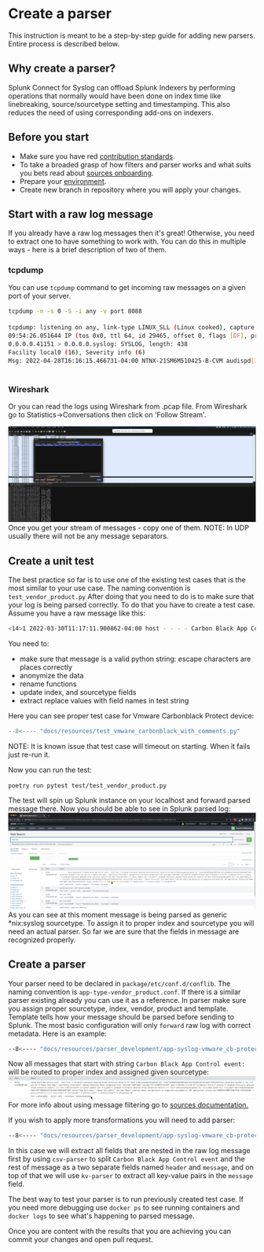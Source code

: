 
# Create a parser
This instruction is meant to be a step-by-step guide for adding new parsers. Entire process is described below.
## Why create a parser?
Splunk Connect for Syslog can offload Splunk Indexers by performing operations that normally would have been done on index time like 
linebreaking, source/sourcetype setting and timestamping. This also reduces the need of using corresponding add-ons on indexers.


## Before you start
* Make sure you have red [contribution standards](../CONTRIBUTING.md).
* To take a broaded grasp of how filters and parser works and what suits you bets read about [sources onboarding](../sources/index.md).
* Prepare your [environment](../developing/index.md).
* Create new branch in repository where you will apply your changes.


## Start with a raw log message
If you already have a raw log messages then it's great! Otherwise, you need to extract one to have something to work with.
You can do this in multiple ways - here is a brief description of two of them.
### tcpdump
You can use `tcpdump` command to get incoming raw messages on a given port of your server.

``` bash 
tcpdump -n -s 0 -S -i any -v port 8088

tcpdump: listening on any, link-type LINUX_SLL (Linux cooked), capture size 262144 bytes
09:54:26.051644 IP (tos 0x0, ttl 64, id 29465, offset 0, flags [DF], proto UDP (17), length 466)
0.0.0.0.41151 > 0.0.0.0.syslog: SYSLOG, length: 438
Facility local0 (16), Severity info (6)
Msg: 2022-04-28T16:16:15.466731-04:00 NTNX-21SM6M510425-B-CVM audispd[32075]: node=ntnx-21sm6m510425-b-cvm type=SYSCALL msg=audit(1651176975.464:2828209): arch=c000003e syscall=2 success=yes exit=6 a0=7f2955ac932e a1=2 a2=3e8 a3=3 items=1 ppid=29680 pid=4684 auid=1000 uid=0 gid=0 euid=0 suid=0 fsuid=0 egid=0 sgid=0 fsgid=0 tty=(none) ses=964698 comm=“sshd” exe=“/usr/sbin/sshd” subj=system_u:system_r:sshd_t:s0-s0:c0.c1023 key=“logins”\0x0a
	
```

### Wireshark
Or you can read the logs using Wireshark from .pcap file.
From Wireshark go to Statistics->Conversations then click on 'Follow Stream'.

![ws_conversation](../resources/images/ws_conv.png)
Once you get your stream of messages - copy one of them.
NOTE: In UDP usually there will not be any message separators.


## Create a unit test
The best practice so far is to use one of the existing test cases that is the most similar to your use case.
The naming convention is `test_vendor_product.py`
After doing that you need to do is to make sure that your log is being parsed correctly. 
To do that you have to create a test case.
Assume you have a raw message like this:
```bash 
<14>1 2022-03-30T11:17:11.900862-04:00 host - - - - Carbon Black App Control event:  text="File 'c:\program files\azure advanced threat protection sensor\0.0.0.0\winpcap\x86\packet.dll' [c4e671bf409076a6bf0897e8a11e6f1366d4b21bf742c5e5e116059c9b571363] would have blocked if the rule was not in Report Only mode." type="Policy Enforcement" subtype="Execution block (unapproved file)" hostname="CORP\USER" username="NT AUTHORITY\SYSTEM" date="3/30/2022 3:16:40 PM" ip_address="0.0.0.0" process="c:\program files\azure advanced threat protection sensor\0.0.0.0\microsoft.tri.sensor.updater.exe" file_path="c:\program files\azure advanced threat protection sensor\0.0.0.0\winpcap\x86\packet.dll" file_name="packet.dll" file_hash="c4e671bf409076a6bf0897e8a11e6f1366d4b21bf742c5e5e116059c9b571363" policy="High Enforcement - Domain Controllers" rule_name="Report read-only memory map operations on unapproved executables by .NET applications" process_key="00000433-0000-23d8-01d8-44491b26f203" server_version="0.0.0.0" file_trust="-2" file_threat="-2" process_trust="-2" process_threat="-2" prevalence="50"
```
You need to:
* make sure that message is a valid python string: escape characters are places correctly
* anonymize the data
* rename functions
* update index, and sourcetype fields
* extract replace values with field names in test string

Here you can see proper test case for Vmware Carbonblack Protect device:
```python
--8<---- "docs/resources/test_vmware_carbonblack_with_comments.py"
```
NOTE: It is known issue that test case will timeout on starting. When it fails just re-run it.

Now you can run the test:

`poetry run pytest test/test_vendor_product.py`

The test will spin up Splunk instance on your localhost and forward parsed message there.
Now you should be able to see in Splunk parsed log:
![parsed_log](../resources/images/parser_dev_splunk_first_run.png)
As you can see at this moment message is being parsed as generic *nix:syslog sourcetype.
To assign it to proper index and sourcetype you will need an actual parser. So far we are sure that the fields in message 
are recognized properly.
## Create a parser
Your parser need to be declared in `package/etc/conf.d/conflib`. The naming convention is `app-type-vendor_product.conf`.
If there is a similar parser existing already you can use it as a reference. In parser make sure you assign proper sourcetype, index, vendor, product and template.
Template tells how your message should be parsed before sending to Splunk.
The most basic configuration will only `forward` raw log with correct metadata.
Here is an example:
```bash
--8<---- "docs/resources/parser_development/app-syslog-vmware_cb-protect_example_basic.conf"
```
Now all messages that start with string `Carbon Black App Control event:` will be routed to proper index and assigned given sourcetype:
![](../resources/images/parser_dev_basic_output.png)
For more info about using message filtering go to [sources documentation.](../sources/index.md#standard-syslog-using-message-parsing)

If you wish to apply more transformations you will need to add parser:
```bash
--8<---- "docs/resources/parser_development/app-syslog-vmware_cb-protect_example.conf"
```
In this case we will extract all fields that are nested in the raw log message first by using `csv-parser` to split `Carbon Black App Control event`
and the rest of message as a two separate fields named `header` and `message`, and on top of that we will use `kv-parser` to extract all key-value pairs 
in the `message` field.

The best way to test your parser is to run previously created test case. If you need more debugging use `docker ps` to see running containers
and `docker logs` to see what's happening to parsed message.

Once you are content with the results that you are achieving you can commit your changes and open pull request. 